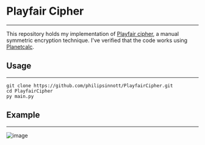 # Playfair Cipher
---
This repository holds my implementation of [Playfair cipher](https://en.wikipedia.org/wiki/Playfair_cipher), a manual symmetric encryption technique. I've verified that the code works using [Planetcalc](https://planetcalc.com/7751).
## Usage
---
```
git clone https://github.com/philipsinnott/PlayfairCipher.git
cd PlayfairCipher
py main.py
```

## Example
---
![image](https://user-images.githubusercontent.com/56341190/227929871-e8426156-5106-4d33-8eaf-ec5fc9a62ebf.png)
